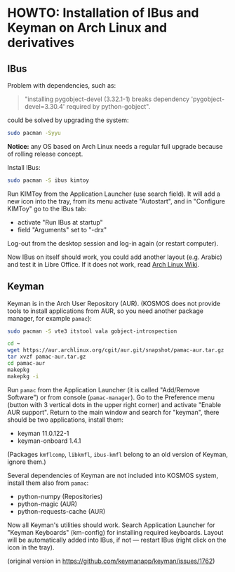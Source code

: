 # HOWTO: Installation of IBus and Keyman on Arch Linux and derivatives

## IBus

Problem with dependencies, such as:

> "installing pygobject-devel (3.32.1-1) breaks dependency 'pygobject-devel=3.30.4' required by python-gobject".

could be solved by upgrading the system:

```bash
sudo pacman -Syyu
```

**Notice:** any OS based on Arch Linux needs a regular full upgrade because of rolling release
concept.

Install IBus:

```bash
sudo pacman -S ibus kimtoy
```

Run KIMToy from the Application Launcher (use search field). It will add a new icon into the tray,
from its menu activate "Autostart", and in "Configure KIMToy" go to the IBus tab:

* activate "Run IBus at startup"
* field "Arguments" set to "-drx"

Log-out from the desktop session and log-in again (or restart computer).

Now IBus on itself should work, you could add another layout (e.g. Arabic) and test it in Libre
Office. If it does not work, read [Arch Linux Wiki][1].

## Keyman

Keyman is in the Arch User Repository (AUR). (KOSMOS does not provide tools to install applications from AUR, so you need another package manager, for example `pamac`):

```bash
sudo pacman -S vte3 itstool vala gobject-introspection

cd ~
wget https://aur.archlinux.org/cgit/aur.git/snapshot/pamac-aur.tar.gz
tar xvzf pamac-aur.tar.gz
cd pamac-aur
makepkg
makepkg -i
```

Run `pamac` from the Application Launcher (it is called "Add/Remove Software") or from console
(`pamac-manager`). Go to the Preference menu (button with 3 vertical dots in the upper right corner)
and activate "Enable AUR support". Return to the main window and search for "keyman", there should
be two applications, install them:

* keyman 11.0.122-1
* keyman-onboard 1.4.1

(Packages `kmflcomp`, `libkmfl`, `ibus-kmfl` belong to an old version of Keyman, ignore them.)

Several dependencies of Keyman are not included into KOSMOS system, install them also from `pamac`:

* python-numpy (Repositories)
* python-magic (AUR)
* python-requests-cache (AUR)

Now all Keyman's utilities should work. Search Application Launcher for "Keyman Keyboards"
(km-config) for installing required keyboards. Layout will be automatically added into IBus, if not —
restart IBus (right click on the icon in the tray).

[1]: https://wiki.archlinux.org/index.php/IBus#Initial_setup

(original version in <https://github.com/keymanapp/keyman/issues/1762>)
